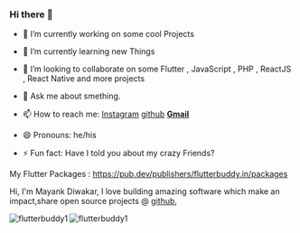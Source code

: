 ### Hi there 👋


- 🔭 I’m currently working on some cool Projects
- 🌱 I’m currently learning new Things 
- 👯 I’m looking to collaborate on some Flutter , JavaScript , PHP , ReactJS , React Native and more projects

- 💬 Ask me about smething.
- 📫 How to reach me: [Instagram](https://www.instagram.com/_mayank__diwakar_) [github](https://github.com/codeking5) [**Gmail**](mailto:mayanksmind@gmail.com)
- 😄 Pronouns: he/his
- ⚡ Fun fact: Have I told you about my crazy Friends?

My Flutter Packages : https://pub.dev/publishers/flutterbuddy.in/packages

Hi, I'm Mayank Diwakar, I love building amazing software which make an impact,share open source projects @ [github](https://github.com/codeking5),

<p><img align="left" style="margin-bottom:10px;" src="https://github-readme-stats.vercel.app/api/top-langs/?username=flutterbuddy1" alt="flutterbuddy1" /></p>

<!-- [![Top Langs](https://github-readme-stats.vercel.app/api/top-langs/?username=codeking5&layout=compact)](https://github.com/anuraghazra/github-readme-stats) -->

<p><img align="center" src="https://github-readme-stats.vercel.app/api?username=flutterbuddy1&show_icons=true&locale=en" alt="flutterbuddy1" /></p>
